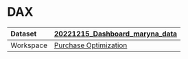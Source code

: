 



# DAX

|Dataset|[20221215_Dashboard_maryna_data](./../20221215_Dashboard_maryna_data.md)|
| :--- | :--- |
|Workspace|[Purchase Optimization](../../Workspaces/Purchase-Optimization.md)|
